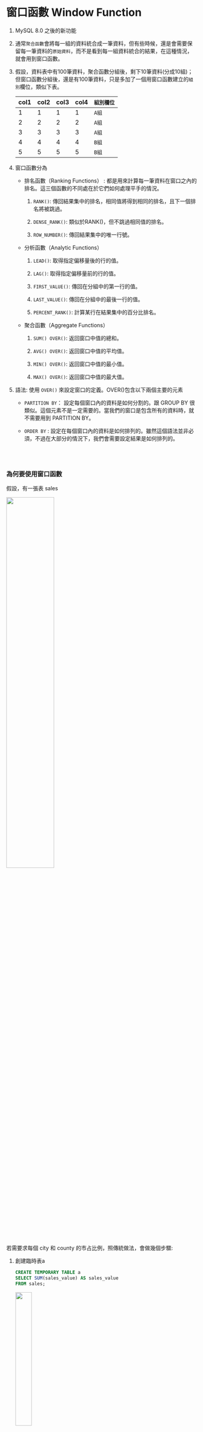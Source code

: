 # 窗口函數 Window Function

1. MySQL 8.0 之後的新功能
2. 通常`聚合函數`會將每一組的資料統合成一筆資料，但有些時候，還是會需要保留每一筆資料的`原始資料`，而不是看到每一組資料統合的結果，在這種情況，就會用到窗口函數。

3. 假設，資料表中有100筆資料，聚合函數分組後，剩下10筆資料(分成10組)；但窗口函數分組後，還是有100筆資料，只是多加了一個用窗口函數建立的`組別`欄位，類似下表。

    |col1|col2|col3|col4|`組別欄位`
    |--|--|--|--|--|
    |1|1|1|1|`A組`
    |2|2|2|2|`A組`
    |3|3|3|3|`A組`
    |4|4|4|4|`B組`
    |5|5|5|5|`B組`

4. 窗口函數分為 
    * 排名函數（Ranking Functions） : 都是用來計算每一筆資料在窗口之內的排名。這三個函數的不同處在於它們如何處理平手的情況。

        1. `RANK()`: 傳回結果集中的排名，相同值將得到相同的排名，且下一個排名將被跳過。

        2. `DENSE_RANK()`: 類似於RANK()，但不跳過相同值的排名。

        3. `ROW_NUMBER()`: 傳回結果集中的唯一行號。

    * 分析函數（Analytic Functions）

        1. `LEAD()`: 取得指定偏移量後的行的值。 

        2. `LAG()`: 取得指定偏移量前的行的值。 
        3. `FIRST_VALUE()`: 傳回在分組中的第一行的值。 
        4. `LAST_VALUE()`: 傳回在分組中的最後一行的值。 
        5. `PERCENT_RANK()`: 計算某行在結果集中的百分比排名。
    
    * 聚合函數（Aggregate Functions）

        1. `SUM() OVER()`: 返回窗口中值的總和。

        2. `AVG() OVER()`: 返回窗口中值的平均值。
        3. `MIN() OVER()`: 返回窗口中值的最小值。
        4. `MAX() OVER()`: 返回窗口中值的最大值。

5. 語法: 使用 `OVER()` 來設定窗口的定義。OVER()包含以下兩個主要的元素

    * `PARTITION BY`： 設定每個窗口內的資料是如何分割的。跟 GROUP BY 很類似。這個元素不是一定需要的。當我們的窗口是包含所有的資料時，就不需要用到 PARTITION BY。

    * `ORDER BY` : 設定在每個窗口內的資料是如何排列的。雖然這個語法並非必須，不過在大部分的情況下，我們會需要設定結果是如何排列的。

<br/>

<br/>

### 為何要使用窗口函數

假設，有一張表 sales

<img width='50%' src='../../_image/Snipaste_2023-11-13_20-48-52.png'>

若需要求每個 city 和 county 的市占比例，照傳統做法，會做幾個步驟: 

1. 創建臨時表a

    ```sql
    CREATE TEMPORARY TABLE a
    SELECT SUM(sales_value) AS sales_value
    FROM sales;
    ```

    <img width='30%' src='../../_image/Snipaste_2023-11-13_20-53-35.png'>

    <br/>

2. 創建臨時表b

    ```sql
    CREATE TEMPORARY TABLE b
    SELECT city, SUM(sales_value) AS sales_value
    FROM sales
    GROUP BY city;
    ```

    <img width='40%' src='../../_image/Snipaste_2023-11-13_20-51-44.png'>

    <br/>

3. 查詢 (sales, a, b 三張表 JOIN)

    ```sql
    select s.city as 城市, s.county as 區, s.sales_value as 區銷售額,
    b.sales_value as 市銷售額, s.sales_value / b.sales_value as 市比率,
    a.sales_value as 總銷售額, s.sales_value / a.sales_value as 總比率
    from sales s 
    join b on (s.city=b.city)
    join a
    order by s.city, s.county;

    SELECT city, SUM(sales_value) AS sales_value
    from sales
    GROUP BY city;
    ```

    結果:

    <img src='../../_image/Snipaste_2023-11-13_20-56-15.png'>

這樣的方式太過冗長，若使用開窗函數，可以簡化成:

```sql
select 
    city as 城市, 
    county as 區, 
    sales_value as 區銷售額,
    SUM(sales_value) over(partition by city) as 市銷售額,
    sales_value / SUM(sales_value) over(partition by city) as 市比率,
    SUM(sales_value) over() as 總銷售額,
    sales_value / SUM(sales_value) over() as 總比率

from sales
order by city, county;
```

<br/>

<br/>

# 排名函数（Ranking Functions）


### ROW_NUMBER()函數
用來計算每一筆資料在窗口之內的排名。


舉例
```sql
-- goods 表中，商品依照 category_id 分類，並依照價格排序
select row_number() over(partition by category_id order by price desc) as row_num,
id, category_id, category, name, price, stock
from goods;
```

<img src='../../_image/Snipaste_2023-11-13_23-15-33.png'>

<br/>

<br/>

```sql
-- 呈上，只取每個 category_id 中的前3個商品
select *
from (
	select row_number() over(partition by category_id order by price desc) as row_num,
	id, category_id, category, name, price, stock
	from goods
) t
where row_num <=3;
```

<img src='../../_image/Snipaste_2023-11-13_23-24-17.png'>

<br/>

<br/>

### RANK()函數
用來計算每一筆資料在窗口之內的排名，排名相同時，會將下一個排名跳過；例如有2筆資料並列第1名，則下一個排名為3。

```sql
-- goods 表中，商品依照 category_id 分類，並依照價格排序
-- 與上面 ROW_NUMBER() 幾乎一樣
select rank() over(partition by category_id order by price desc) as row_num,
id, category_id, category, name, price, stock
from goods;
```

可以看到，並列第2名，就沒有第3名了
<img src='../../_image/Snipaste_2023-11-13_23-36-25.png'>

<br/>

<br/>

### DENSE_RANK()函數
類似於RANK()，但不跳過相同值的排名；例如有2筆資料並列第1名，則下一個排名還是為2。

```sql
-- goods 表中，商品依照 category_id 分類，並依照價格排序
select dense_rank() over(partition by category_id order by price desc) as row_num,
id, category_id, category, name, price, stock
from goods;
```

<img src='../../_image/Snipaste_2023-11-13_23-40-07.png'>

<br/>

<br/>

### cume_dist()函數
用於計算某一行在分組或視窗中的累積分佈值。這個函數傳回一個介於0和1之間的值，表示在目前行之前的所有行中的相對位置；假如有5個組，排名第1返回 1/5 = `0.2`，排名第2返回 2/5 = `0.4`，以此類推。

```sql
-- goods 表中，商品依照 category_id 分類，顯示當前排名的累積分布(排名介於0~1之間)
select cume_dist() over(partition by category_id order by price asc) as cd,
id, category, name, price 
from goods;
```

<br/>

<br/>

# 參考數據

先將以下表建立、插入，以例子來說明。
```sql
-- 建表
create table goods (
	id INT primary key auto_increment,
	category_id INT,
	category VARCHAR(15),
	name VARCHAR(30),
	price DECIMAL(10,2),
	stock INT,
	upper_time DATETIME
);

-- 插入數據
insert into goods(category_id, category, name, price, stock, upper_time)
values
(1, '女裝/女士用品', 'T恤', 39.90, 1000, '2023-11-13 00:00:00'),
(1, '女裝/女士用品', '連衣裙', 79.90, 2500, '2023-11-13 00:00:00'),
(1, '女裝/女士用品', '內衣', 89.90, 1500, '2023-11-13 00:00:00'),
(1, '女裝/女士用品', '牛仔褲', 89.90, 3500, '2023-11-13 00:00:00'),
(1, '女裝/女士用品', '百褶裙', 29.90, 500, '2023-11-13 00:00:00'),
(1, '女裝/女士用品', '羽絨外套', 399.90, 1200, '2023-11-13 00:00:00'),
(2, '戶外運動', '自行車', 399.90, 1000, '2023-11-13 00:00:00'),
(2, '戶外運動', '山地自行車', 1399.90, 2500, '2023-11-13 00:00:00'),
(2, '戶外運動', '登山杖', 59.90, 1500, '2023-11-13 00:00:00'),
(2, '戶外運動', '騎行裝備', 399.90, 3500, '2023-11-13 00:00:00'),
(2, '戶外運動', '運動外套', 799.90, 500, '2023-11-13 00:00:00'),
(2, '戶外運動', '滑板', 499.90, 1200, '2023-11-13 00:00:00');
```

<br/>

<br/>

# Reference

> https://www.1keydata.com/tw/sql/window-functions.html